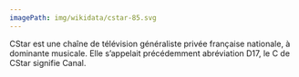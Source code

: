 ```yaml
---
imagePath: img/wikidata/cstar-85.svg
---
```


CStar est une chaîne de télévision généraliste privée française nationale, à dominante musicale. Elle s’appelait précédemment abréviation D17, le C de CStar signifie Canal.
